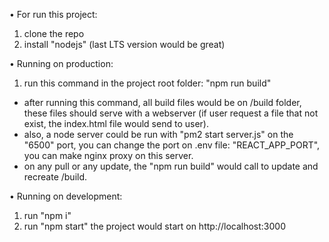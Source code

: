 • For run this project:
1. clone the repo
2. install "nodejs" (last LTS version would be great)


• Running on production:
1. run this command in the project root folder: "npm run build"
- after running this command, all build files would be on /build folder, these files should serve with a webserver (if user request a file that not exist, the index.html file would send to user).
- also, a node server could be run with "pm2 start server.js" on the "6500" port, you can change the port on .env file: "REACT_APP_PORT", you can make nginx proxy on this server.
- on any pull or any update, the "npm run build" would call to update and recreate /build.

• Running on development:
1. run "npm i"
2. run "npm start"
   the project would start on http://localhost:3000